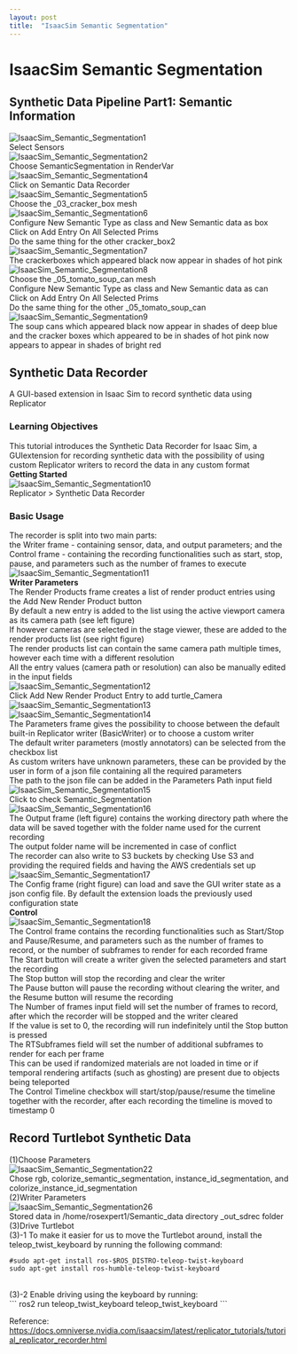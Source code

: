 ```yaml
---
layout: post
title:  "IsaacSim Semantic Segmentation"
---
```

# IsaacSim Semantic Segmentation
## Synthetic Data Pipeline Part1: Semantic Information
![IsaacSim_Semantic_Segmentation1](https://github.com/growingpenguin/growingpenguin.github.io/assets/110277903/4ea72cee-f791-40ee-a7c8-d5f8ffd3e811) <br/>
Select Sensors <br/>
![IsaacSim_Semantic_Segmentation2](https://github.com/growingpenguin/growingpenguin.github.io/assets/110277903/c1ab489c-c7eb-4e1a-b7e2-6dd46622dffe) <br/>
Choose SemanticSegmentation in RenderVar <br/>
![IsaacSim_Semantic_Segmentation4](https://github.com/growingpenguin/growingpenguin.github.io/assets/110277903/303cb292-03b4-4e01-a120-a7ebf27e08f2) <br/>
Click on Semantic Data Recorder <br/>
![IsaacSim_Semantic_Segmentation5](https://github.com/growingpenguin/growingpenguin.github.io/assets/110277903/8be1717e-5906-4f87-8d57-2ca53e5729e1) <br/>
Choose the _03_cracker_box mesh <br/>
![IsaacSim_Semantic_Segmentation6](https://github.com/growingpenguin/growingpenguin.github.io/assets/110277903/8e2e7592-bde2-4d59-a139-2a32f6a7333f) <br/>
Configure New Semantic Type as class and New Semantic data as box <br/>
Click on Add Entry On All Selected Prims <br/>
Do the same thing for the other cracker_box2 <br/>
![IsaacSim_Semantic_Segmentation7](https://github.com/growingpenguin/growingpenguin.github.io/assets/110277903/f0f685e9-d044-4433-a6f0-f5c43049d690) <br/>
The crackerboxes which appeared black now appear in shades of hot pink <br/>
![IsaacSim_Semantic_Segmentation8](https://github.com/growingpenguin/growingpenguin.github.io/assets/110277903/69e1c4d3-1508-4acb-bf26-063da23beda5) <br/>
Choose the _05_tomato_soup_can mesh <br/>
Configure New Semantic Type as class and New Semantic data as can <br/>
Click on Add Entry On All Selected Prims <br/>
Do the same thing for the other _05_tomato_soup_can <br/>
![IsaacSim_Semantic_Segmentation9](https://github.com/growingpenguin/growingpenguin.github.io/assets/110277903/9b4f66a6-a622-4d19-b47d-08bb4f7b4ce7) <br/>
The soup cans which appeared black now appear in shades of deep blue and the cracker boxes which appeared to be in shades of hot pink now appears to appear in shades of bright red <br/>

## Synthetic Data Recorder
A GUI-based extension in Isaac Sim to record synthetic data using Replicator <br/>
### Learning Objectives <br/>
This tutorial introduces the Synthetic Data Recorder for Isaac Sim, a GUIextension for recording synthetic data with the possibility of using custom Replicator writers to record the data in any custom format <br/>
**Getting Started** <br/>
![IsaacSim_Semantic_Segmentation10](https://github.com/growingpenguin/growingpenguin.github.io/assets/110277903/f2260612-12ea-4b0f-b5c0-c5b23bd81244) <br/>
Replicator > Synthetic Data Recorder <br/>
### Basic Usage
The recorder is split into two main parts: <br/>
the Writer frame - containing sensor, data, and output parameters; and the Control frame - containing the recording functionalities such as start, stop, pause, and parameters such as the number of frames to execute <br/>
![IsaacSim_Semantic_Segmentation11](https://github.com/growingpenguin/growingpenguin.github.io/assets/110277903/807573b0-26c8-40be-ae11-a8c34985c856) <br/>
**Writer Parameters** <br/>
The Render Products frame creates a list of render product entries using the Add New Render Product button <br/>
By default a new entry is added to the list using the active viewport camera as its camera path (see left figure) <br/>
If however cameras are selected in the stage viewer, these are added to the render products list (see right figure) <br/>
The render products list can contain the same camera path multiple times, however each time with a different resolution <br/>
All the entry values (camera path or resolution) can also be manually edited in the input fields <br/>
![IsaacSim_Semantic_Segmentation12](https://github.com/growingpenguin/growingpenguin.github.io/assets/110277903/45958eb3-85eb-48d1-bc0c-8b1a21c5e018) <br/>
Click Add New Render Product Entry to add turtle_Camera <br/>
![IsaacSim_Semantic_Segmentation13](https://github.com/growingpenguin/growingpenguin.github.io/assets/110277903/eb85611c-c674-4d13-be03-73cf23b11c01) <br/>
![IsaacSim_Semantic_Segmentation14](https://github.com/growingpenguin/growingpenguin.github.io/assets/110277903/7416588f-29fe-407a-a609-3f3b3c5a9796) <br/>
The Parameters frame gives the possibility to choose between the default built-in Replicator writer (BasicWriter) or to choose a custom writer <br/>
The default writer parameters (mostly annotators) can be selected from the checkbox list <br/>
As custom writers have unknown parameters, these can be provided by the user in form of a json file containing all the required parameters <br/>
The path to the json file can be added in the Parameters Path input field <br/>
![IsaacSim_Semantic_Segmentation15](https://github.com/growingpenguin/growingpenguin.github.io/assets/110277903/08421352-1bd3-4b7e-8adb-cbe0f580de2e) <br/>
Click to check Semantic_Segmentation <br/>
![IsaacSim_Semantic_Segmentation16](https://github.com/growingpenguin/growingpenguin.github.io/assets/110277903/bd87fa5d-b9ff-4af5-929b-32c552b48494) <br/>
The Output frame (left figure) contains the working directory path where the data will be saved together with the folder name used for the current recording <br/>
The output folder name will be incremented in case of conflict <br/>
The recorder can also write to S3 buckets by checking Use S3 and providing the required fields and having the AWS credentials set up <br/>
![IsaacSim_Semantic_Segmentation17](https://github.com/growingpenguin/growingpenguin.github.io/assets/110277903/6a8b6245-ab03-4dac-8971-626a62af3441) <br/>
The Config frame (right figure) can load and save the GUI writer state as a json config file. By default the extension loads the previously used configuration state <br/>
**Control** <br/>
![IsaacSim_Semantic_Segmentation18](https://github.com/growingpenguin/growingpenguin.github.io/assets/110277903/a6e9f8cf-f00e-490c-9611-0355ab77d48a) <br/>
The Control frame contains the recording functionalities such as Start/Stop and Pause/Resume, and parameters such as the number of frames to record, or the number of subframes to render for each recorded frame <br/>
The Start button will create a writer given the selected parameters and start the recording <br/>
The Stop button will stop the recording and clear the writer <br/>
The Pause button will pause the recording without clearing the writer, and the Resume button will resume the recording <br/>
The Number of frames input field will set the number of frames to record, after which the recorder will be stopped and the writer cleared <br/>
If the value is set to 0, the recording will run indefinitely until the Stop button is pressed <br/>
The RTSubframes field will set the number of additional subframes to render for each per frame <br/>
This can be used if randomized materials are not loaded in time or if temporal rendering artifacts (such as ghosting) are present due to objects being teleported <br/>
The Control Timeline checkbox will start/stop/pause/resume the timeline together with the recorder, after each recording the timeline is moved to timestamp 0 <br/>

## Record Turtlebot Synthetic Data
(1)Choose Parameters <br/>
![IsaacSim_Semantic_Segmentation22](https://github.com/growingpenguin/growingpenguin.github.io/assets/110277903/1498393e-a576-4a84-89e0-6e8dcec99977) <br/>
Chose rgb, colorize_semantic_segmentation, instance_id_segmentation, and colorize_instance_id_segmentation <br/>
(2)Writer Parameters <br/>
![IsaacSim_Semantic_Segmentation26](https://github.com/growingpenguin/growingpenguin.github.io/assets/110277903/65991fe5-ffec-4054-baee-01d551a9bb14) <br/>
Stored data in /home/rosexpert1/Semantic_data directory _out_sdrec folder <br/>
(3)Drive Turtlebot <br/>
(3)-1 To make it easier for us to move the Turtlebot around, install the teleop_twist_keyboard by running the following command: <br/>
```
#sudo apt-get install ros-$ROS_DISTRO-teleop-twist-keyboard
sudo apt-get install ros-humble-teleop-twist-keyboard
```
<br/>
(3)-2 Enable driving using the keyboard by running: <br/>
```
ros2 run teleop_twist_keyboard teleop_twist_keyboard
```

Reference: https://docs.omniverse.nvidia.com/isaacsim/latest/replicator_tutorials/tutorial_replicator_recorder.html <br/>
